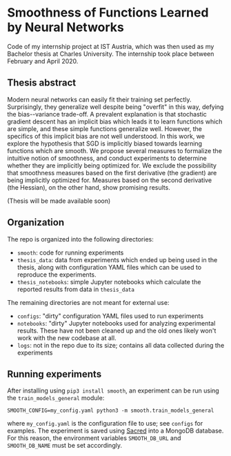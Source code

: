 # Smoothness of Functions Learned by Neural Networks

Code of my internship project at IST Austria,
which was then used as my Bachelor thesis at Charles University.
The internship took place between February and April 2020.

## Thesis abstract

Modern neural networks can easily fit their training set perfectly.
Surprisingly, they generalize well despite being "overfit" in this way,
defying the bias--variance trade-off. A prevalent explanation is that
stochastic gradient descent has an implicit bias which leads it to learn
functions which are simple, and these simple functions generalize well.
However, the specifics of this implicit bias are not well understood. In this
work, we explore the hypothesis that SGD is implicitly biased towards learning
functions which are smooth. We propose several measures to formalize the
intuitive notion of smoothness, and conduct experiments to determine whether
they are implicitly being optimized for. We exclude the possibility that
smoothness measures based on the first derivative (the gradient) are being
implicitly optimized for. Measures based on the second derivative (the
Hessian), on the other hand, show promising results.

(Thesis will be made available soon)

## Organization

The repo is organized into the following directories:

- `smooth`: code for running experiments
- `thesis_data`: data from experiments which ended up being used
    in the thesis, along with configuration YAML files which can be used
    to reproduce the experiments.
- `thesis_notebooks`: simple Jupyter notebooks which calculate the reported
    results from data in `thesis_data`

The remaining directories are not meant for external use:
- `configs`: "dirty" configuration YAML files used to run experiments
- `notebooks`: "dirty" Jupyter notebooks used for analyzing experimental
    results. These have not been cleaned up and the old ones likely won't
    work with the new codebase at all.
- `logs`: not in the repo due to its size; contains all data collected
    during the experiments

## Running experiments

After installing using `pip3 install smooth`, an experiment can be run
using the `train_models_general` module:

```
SMOOTH_CONFIG=my_config.yaml python3 -m smooth.train_models_general
```

where `my_config.yaml` is the configuration file to use; see `configs` for examples.
The experiment is saved using [Sacred](https://sacred.readthedocs.io/en/stable/)
into a MongoDB database. For this reason, the environment variables `SMOOTH_DB_URL`
and `SMOOTH_DB_NAME` must be set accordingly.

